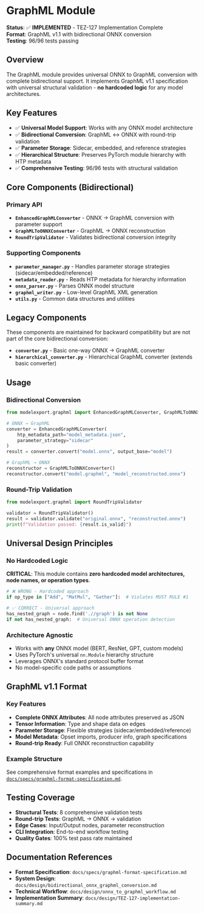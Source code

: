 # GraphML Module

**Status**: ✅ **IMPLEMENTED** - TEZ-127 Implementation Complete  
**Format**: GraphML v1.1 with bidirectional ONNX conversion  
**Testing**: 96/96 tests passing  

## Overview

The GraphML module provides universal ONNX to GraphML conversion with complete bidirectional support. It implements GraphML v1.1 specification with universal structural validation - **no hardcoded logic** for any model architectures.

## Key Features

- ✅ **Universal Model Support**: Works with any ONNX model architecture  
- ✅ **Bidirectional Conversion**: GraphML ↔ ONNX with round-trip validation  
- ✅ **Parameter Storage**: Sidecar, embedded, and reference strategies  
- ✅ **Hierarchical Structure**: Preserves PyTorch module hierarchy with HTP metadata  
- ✅ **Comprehensive Testing**: 96/96 tests with structural validation

## Core Components (Bidirectional)

### Primary API
- **`EnhancedGraphMLConverter`** - ONNX → GraphML conversion with parameter support
- **`GraphMLToONNXConverter`** - GraphML → ONNX reconstruction
- **`RoundTripValidator`** - Validates bidirectional conversion integrity

### Supporting Components
- **`parameter_manager.py`** - Handles parameter storage strategies (sidecar/embedded/reference)
- **`metadata_reader.py`** - Reads HTP metadata for hierarchy information
- **`onnx_parser.py`** - Parses ONNX model structure
- **`graphml_writer.py`** - Low-level GraphML XML generation
- **`utils.py`** - Common data structures and utilities

## Legacy Components

These components are maintained for backward compatibility but are not part of the core bidirectional conversion:
- **`converter.py`** - Basic one-way ONNX → GraphML converter
- **`hierarchical_converter.py`** - Hierarchical GraphML converter (extends basic converter)

## Usage

### Bidirectional Conversion
```python
from modelexport.graphml import EnhancedGraphMLConverter, GraphMLToONNXConverter

# ONNX → GraphML
converter = EnhancedGraphMLConverter(
    htp_metadata_path="model_metadata.json",
    parameter_strategy="sidecar"
)
result = converter.convert("model.onnx", output_base="model")

# GraphML → ONNX
reconstructor = GraphMLToONNXConverter()
reconstructor.convert("model.graphml", "model_reconstructed.onnx")
```

### Round-Trip Validation
```python
from modelexport.graphml import RoundTripValidator

validator = RoundTripValidator()
result = validator.validate("original.onnx", "reconstructed.onnx")
print(f"Validation passed: {result.is_valid}")
```

## Universal Design Principles

### No Hardcoded Logic
**CRITICAL**: This module contains **zero hardcoded model architectures, node names, or operation types**.

```python
# ❌ WRONG - Hardcoded approach
if op_type in ["Add", "MatMul", "Gather"]:  # Violates MUST RULE #1

# ✅ CORRECT - Universal approach  
has_nested_graph = node.find('.//graph') is not None
if not has_nested_graph:  # Universal ONNX operation detection
```

### Architecture Agnostic
- Works with **any** ONNX model (BERT, ResNet, GPT, custom models)
- Uses PyTorch's universal `nn.Module` hierarchy structure
- Leverages ONNX's standard protocol buffer format
- No model-specific code paths or assumptions

## GraphML v1.1 Format

### Key Features
- **Complete ONNX Attributes**: All node attributes preserved as JSON
- **Tensor Information**: Type and shape data on edges  
- **Parameter Storage**: Flexible strategies (sidecar/embedded/reference)
- **Model Metadata**: Opset imports, producer info, graph specifications
- **Round-trip Ready**: Full ONNX reconstruction capability

### Example Structure
See comprehensive format examples and specifications in [`docs/specs/graphml-format-specification.md`](../../../docs/specs/graphml-format-specification.md#example-enhanced-node).

## Testing Coverage

- **Structural Tests**: 8 comprehensive validation tests
- **Round-trip Tests**: GraphML → ONNX → validation
- **Edge Cases**: Input/Output nodes, parameter reconstruction  
- **CLI Integration**: End-to-end workflow testing
- **Quality Gates**: 100% test pass rate maintained

## Documentation References

- **Format Specification**: `docs/specs/graphml-format-specification.md`
- **System Design**: `docs/design/bidirectional_onnx_graphml_conversion.md`
- **Technical Workflow**: `docs/design/onnx_to_graphml_workflow.md`
- **Implementation Summary**: `docs/design/TEZ-127-implementation-summary.md`